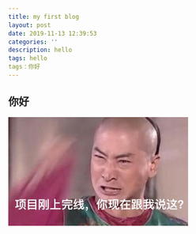 ```yaml
---
title: my first blog
layout: post
date: 2019-11-13 12:39:53 
categories: ''
description: hello
tags: hello
tags：你好
---
```

## 你好


![](/images/posts/codeless/img1.png)

